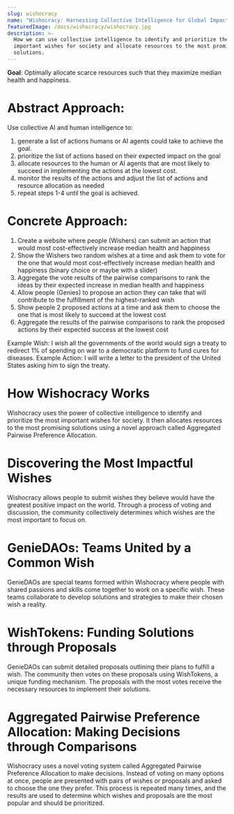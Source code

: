 ```yaml
---
slug: wishocracy
name: "Wishocracy: Harnessing Collective Intelligence for Global Impact"
featuredImage: /docs/wishocracy/wishocracy.jpg
description: >-
  How we can use collective intelligence to identify and prioritize the most
  important wishes for society and allocate resources to the most promising
  solutions.
---
```


**Goal**: Optimally allocate scarce resources such that they maximize median health and happiness.

# Abstract Approach:

Use collective AI and human intelligence to:

1. generate a list of actions humans or AI agents could take to achieve the goal.
2. prioritize the list of actions based on their expected impact on the goal
3. allocate resources to the human or AI agents that are most likely to succeed in implementing the actions at the lowest cost.
4. monitor the results of the actions and adjust the list of actions and resource allocation as needed
5. repeat steps 1-4 until the goal is achieved.

# Concrete Approach:

1. Create a website where people (Wishers) can submit an action that would most cost-effectively increase median health and happiness
2. Show the Wishers two random wishes at a time and ask them to vote for the one that would most cost-effectively increase median health and happiness (binary choice or maybe with a slider)
3. Aggregate the vote results of the pairwise comparisons to rank the ideas by their expected increase in median health and happiness
4. Allow people (Genies) to propose an action they can take that will contribute to the fulfillment of the highest-ranked wish
5. Show people 2 proposed actions at a time and ask them to choose the one that is most likely to succeed at the lowest cost
6. Aggregate the results of the pairwise comparisons to rank the proposed actions by their expected success at the lowest cost

Example Wish: I wish all the governments of the world would sign a treaty
to redirect 1% of spending on war to a democratic platform to fund cures for diseases.
Example Action: I will write a letter to the president of the United States asking him to sign the treaty.

# **How Wishocracy Works**

Wishocracy uses the power of collective intelligence to identify and prioritize the most important wishes for society. It then allocates resources to the most promising solutions using a novel approach called Aggregated Pairwise Preference Allocation.

# **Discovering the Most Impactful Wishes**

Wishocracy allows people to submit wishes they believe would have the greatest positive impact on the world. Through a process of voting and discussion, the community collectively determines which wishes are the most important to focus on.

# **GenieDAOs: Teams United by a Common Wish**

GenieDAOs are special teams formed within Wishocracy where people with shared passions and skills come together to work
on a specific wish. These teams collaborate to develop solutions and strategies to make their chosen wish a reality.

# **WishTokens: Funding Solutions through Proposals**

GenieDAOs can submit detailed proposals outlining their plans to fulfill a wish. The community then votes on these proposals using WishTokens, a unique funding mechanism. The proposals with the most votes receive the necessary resources to implement their solutions.

# **Aggregated Pairwise Preference Allocation: Making Decisions through Comparisons**

Wishocracy uses a novel voting system called Aggregated Pairwise Preference Allocation to make decisions. Instead of voting on many options at once, people are presented with pairs of wishes or proposals and asked to choose the one they prefer. This process is repeated many times, and the results are used to determine which wishes and proposals are the most popular and should be prioritized.
